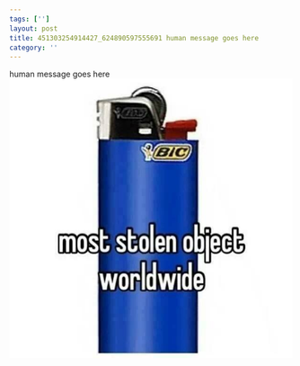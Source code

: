 ```yaml
---
tags: ['']
layout: post
title: 451303254914427_624890597555691 human message goes here
category: ''
---
```

human message goes here
![451303254914427_624890597555691](/uploads/2013-9-10-451303254914427_624890597555691-human-message-goes-here.jpg)
